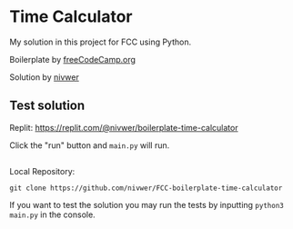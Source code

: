 # Time Calculator

My solution in this project for FCC using Python.


Boilerplate by <a href="https://www.freecodecamp.org">freeCodeCamp.org</a>

Solution by <a href="https://github.com/nivwer">nivwer</a>

## Test solution

Replit: <a href="https://replit.com/@nivwer/boilerplate-time-calculator">https://replit.com/@nivwer/boilerplate-time-calculator</a>

Click the "run" button and `main.py` will run.


<h2></h2>

Local Repository:

```
git clone https://github.com/nivwer/FCC-boilerplate-time-calculator
```

If you want to test the solution you may run the tests by inputting `python3 main.py` in the console.
